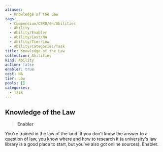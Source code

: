 ```yaml
---
aliases:
  - Knowledge of the Law
tags:
  - Compendium/CSRD/en/Abilities
  - Ability
  - Ability/Enabler
  - Ability/Cost/NA
  - Ability/Tier/Low
  - Ability/Categories/Task
title: Knowledge of the Law
collection: Abilities
kind: Ability
action: false
enabler: true
cost: NA
tier: Low
pools: []
categories:
  - Task
---
```

## Knowledge of the Law    
>**Enabler**  
    
You're trained in the law of the land. If you don't know the answer to a question of law, you know where and how to research it (a university's law library is a good place to start, but you've also got online sources). Enabler.